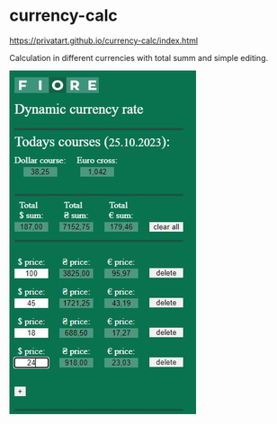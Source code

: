 # currency-calc
https://privatart.github.io/currency-calc/index.html


Calculation in different currencies with total summ and simple editing.

![screenshot](https://github.com/privatart/currency-calc/blob/main/img/currency-screenshot.JPG)
